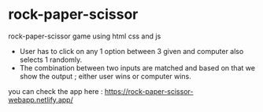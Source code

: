 # rock-paper-scissor
rock-paper-scissor game using html css and js
- User has to click on any 1 option between 3 given and computer also selects 1 randomly.
- The combination between two inputs are matched and based on that we show the output ; either user wins or computer wins.

you can check the app here :
https://rock-paper-scissor-webapp.netlify.app/
